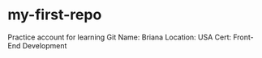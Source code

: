 # my-first-repo
Practice account for learning Git
Name: Briana
Location: USA
Cert: Front-End Development